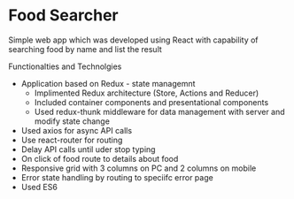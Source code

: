 # Food Searcher

Simple web app which was developed using React with capability of searching food by name and list the result

Functionalties and Technolgies

* Application based on Redux - state managemnt
  - Implimented Redux architecture (Store, Actions and Reducer)
  - Included container components and presentational components
  - Used redux-thunk middleware for data management with server and modify state change
* Used axios for async API calls
* Use react-router for routing
* Delay API calls until uder stop typing
* On click of food route to details about food
* Responsive grid with 3 columns on PC and 2 columns on mobile
* Error state handling by routing to speciifc error page
* Used ES6
